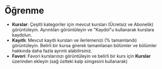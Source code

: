 # **Öğrenme**

- **Kurslar**: Çeşitli kategoriler için mevcut kursları (Ücretsiz ve Abonelik) görüntüleyin. Ayrıntıları görüntüleyin ve "Kaydol"u kullanarak kurslara kaydolun.
- **Kayıtlı**: Mevcut kayıtlı kursları ve ilerlemenizi (% tamamlandı) görüntüleyin. Belirli bir kursa girerek tamamlanan bölümler ve bölümler hakkında daha fazla ayrıntı alabilirsiniz.
- **Favori**: Favori kurslarınızı görüntüleyin ve belirli bir kurs için **Kurslar** üzerinden ekleyin (sağ üstteki kalp simgesini kullanarak)
